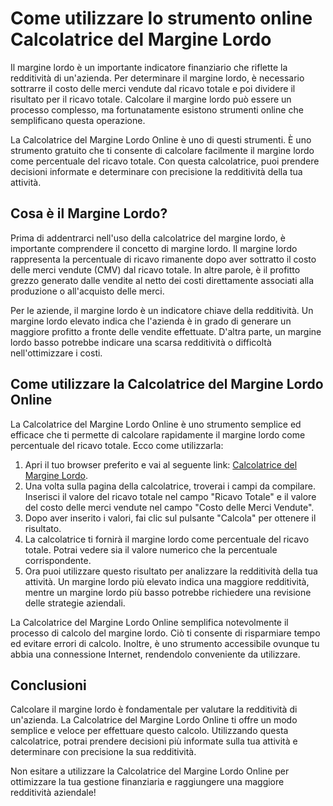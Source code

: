 Come utilizzare lo strumento online Calcolatrice del Margine Lordo
==================================================================

Il margine lordo è un importante indicatore finanziario che riflette la redditività di un'azienda. Per determinare il margine lordo, è necessario sottrarre il costo delle merci vendute dal ricavo totale e poi dividere il risultato per il ricavo totale. Calcolare il margine lordo può essere un processo complesso, ma fortunatamente esistono strumenti online che semplificano questa operazione.

La Calcolatrice del Margine Lordo Online è uno di questi strumenti. È uno strumento gratuito che ti consente di calcolare facilmente il margine lordo come percentuale del ricavo totale. Con questa calcolatrice, puoi prendere decisioni informate e determinare con precisione la redditività della tua attività.

 Cosa è il Margine Lordo? 
--------------------------

Prima di addentrarci nell'uso della calcolatrice del margine lordo, è importante comprendere il concetto di margine lordo. Il margine lordo rappresenta la percentuale di ricavo rimanente dopo aver sottratto il costo delle merci vendute (CMV) dal ricavo totale. In altre parole, è il profitto grezzo generato dalle vendite al netto dei costi direttamente associati alla produzione o all'acquisto delle merci.

Per le aziende, il margine lordo è un indicatore chiave della redditività. Un margine lordo elevato indica che l'azienda è in grado di generare un maggiore profitto a fronte delle vendite effettuate. D'altra parte, un margine lordo basso potrebbe indicare una scarsa redditività o difficoltà nell'ottimizzare i costi.

 Come utilizzare la Calcolatrice del Margine Lordo Online 
----------------------------------------------------------

La Calcolatrice del Margine Lordo Online è uno strumento semplice ed efficace che ti permette di calcolare rapidamente il margine lordo come percentuale del ricavo totale. Ecco come utilizzarla:

1. Apri il tuo browser preferito e vai al seguente link: [Calcolatrice del Margine Lordo](https://www.onlinecalculatorsfree.com/it/financial/gross-margin-calculator.html).
2. Una volta sulla pagina della calcolatrice, troverai i campi da compilare. Inserisci il valore del ricavo totale nel campo "Ricavo Totale" e il valore del costo delle merci vendute nel campo "Costo delle Merci Vendute".
3. Dopo aver inserito i valori, fai clic sul pulsante "Calcola" per ottenere il risultato.
4. La calcolatrice ti fornirà il margine lordo come percentuale del ricavo totale. Potrai vedere sia il valore numerico che la percentuale corrispondente.
5. Ora puoi utilizzare questo risultato per analizzare la redditività della tua attività. Un margine lordo più elevato indica una maggiore redditività, mentre un margine lordo più basso potrebbe richiedere una revisione delle strategie aziendali.

La Calcolatrice del Margine Lordo Online semplifica notevolmente il processo di calcolo del margine lordo. Ciò ti consente di risparmiare tempo ed evitare errori di calcolo. Inoltre, è uno strumento accessibile ovunque tu abbia una connessione Internet, rendendolo conveniente da utilizzare.

 Conclusioni 
-------------

Calcolare il margine lordo è fondamentale per valutare la redditività di un'azienda. La Calcolatrice del Margine Lordo Online ti offre un modo semplice e veloce per effettuare questo calcolo. Utilizzando questa calcolatrice, potrai prendere decisioni più informate sulla tua attività e determinare con precisione la sua redditività.

Non esitare a utilizzare la Calcolatrice del Margine Lordo Online per ottimizzare la tua gestione finanziaria e raggiungere una maggiore redditività aziendale!